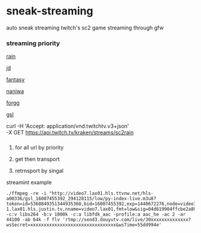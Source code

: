 # sneak-streaming

auto sneak streaming twitch's sc2 game streaming through gfw


### streaming priority

[rain](http://www.twitch.tv/sc2rain)

[jd](http://www.twitch.tv/egjd)

[fantasy](http://www.twitch.tv/krfantasy)

[naniwa](http://www.twitch.tv/naniwasc2)

[forgg](http://www.twitch.tv/forgg)

[gsl](http://www.twitch.tv/gsl)



curl -H 'Accept: application/vnd.twitchtv.v3+json' \
-X GET https://api.twitch.tv/kraken/streams/sc2rain

###

1. for all url by priority

2. get then transport 

3. retrnsport by singal


streamint example 

```
./ffmpeg -re -i "http://video7.lax01.hls.ttvnw.net/hls-a00336/gsl_16007455392_294128115/low/py-index-live.m3u8?token=id=5360849351344935360,bid=16007455392,exp=1440672276,node=video7-1.lax01.hls.justin.tv,nname=video7.lax01,fmt=low&sig=04d619904ffcbe2a894c173035b3f2040fde4c63" -c:v libx264 -b:v 1000k -c:a libfdk_aac -profile:a aac_he -ac 2 -ar 44100 -ab 64k -f flv 'rtmp://send3.douyutv.com/live/30xxxxxxxxxxxxxx?wsSecret=xxxxxxxxxxxxxxxxxxxxxxxxxxxxxxxx&wsTime=55dd994e'
```


